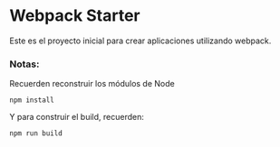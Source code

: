  # Webpack Starter

 Este es el proyecto inicial para crear 
 aplicaciones utilizando webpack.

 ### Notas:
 Recuerden reconstruir los módulos de Node
 ```
 npm install
 ```

 Y para construir el build, recuerden:
 ```
 npm run build
 ```
